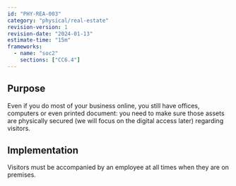 ```yaml
---
id: "PHY-REA-003"
category: "physical/real-estate"
revision-version: 1
revision-date: "2024-01-13"
estimate-time: "15m"
frameworks:
  - name: "soc2"
    sections: ["CC6.4"]
---
```


## Purpose

Even if you do most of your business online, you still have offices,
computers or even printed document: you need to make sure those assets
are physically secured (we will focus on the digital access later)
regarding visitors.

## Implementation

Visitors must be accompanied by an employee at all times when they are
on premises.
